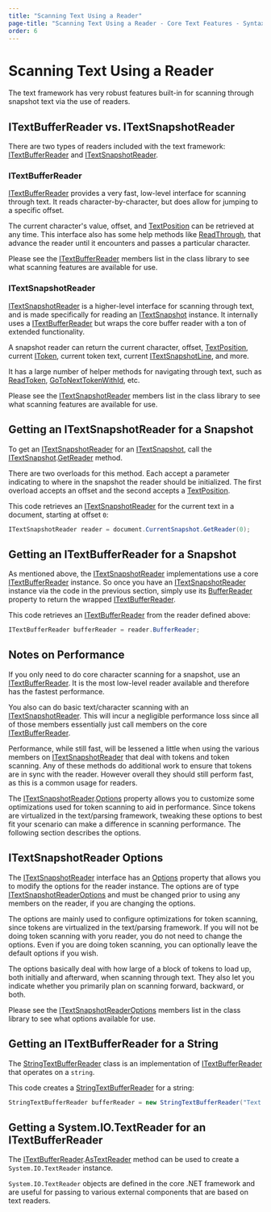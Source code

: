 ```yaml
---
title: "Scanning Text Using a Reader"
page-title: "Scanning Text Using a Reader - Core Text Features - SyntaxEditor Text/Parsing Framework"
order: 6
---
```

# Scanning Text Using a Reader

The text framework has very robust features built-in for scanning through snapshot text via the use of readers.

## ITextBufferReader vs. ITextSnapshotReader

There are two types of readers included with the text framework: [ITextBufferReader](xref:ActiproSoftware.Text.ITextBufferReader) and [ITextSnapshotReader](xref:ActiproSoftware.Text.ITextSnapshotReader).

### ITextBufferReader

[ITextBufferReader](xref:ActiproSoftware.Text.ITextBufferReader) provides a very fast, low-level interface for scanning through text.  It reads character-by-character, but does allow for jumping to a specific offset.

The current character's value, offset, and [TextPosition](xref:ActiproSoftware.Text.TextPosition) can be retrieved at any time.  This interface also has some help methods like [ReadThrough](xref:ActiproSoftware.Text.ITextBufferReader.ReadThrough*), that advance the reader until it encounters and passes a particular character.

Please see the [ITextBufferReader](xref:ActiproSoftware.Text.ITextBufferReader) members list in the class library to see what scanning features are available for use.

### ITextSnapshotReader

[ITextSnapshotReader](xref:ActiproSoftware.Text.ITextSnapshotReader) is a higher-level interface for scanning through text, and is made specifically for reading an [ITextSnapshot](xref:ActiproSoftware.Text.ITextSnapshot) instance.  It internally uses a [ITextBufferReader](xref:ActiproSoftware.Text.ITextBufferReader) but wraps the core buffer reader with a ton of extended functionality.

A snapshot reader can return the current character, offset, [TextPosition](xref:ActiproSoftware.Text.TextPosition), current [IToken](xref:ActiproSoftware.Text.Lexing.IToken), current token text, current [ITextSnapshotLine](xref:ActiproSoftware.Text.ITextSnapshotLine), and more.

It has a large number of helper methods for navigating through text, such as [ReadToken](xref:ActiproSoftware.Text.ITextSnapshotReader.ReadToken*), [GoToNextTokenWithId](xref:ActiproSoftware.Text.ITextSnapshotReader.GoToNextTokenWithId*), etc.

Please see the [ITextSnapshotReader](xref:ActiproSoftware.Text.ITextSnapshotReader) members list in the class library to see what scanning features are available for use.

## Getting an ITextSnapshotReader for a Snapshot

To get an [ITextSnapshotReader](xref:ActiproSoftware.Text.ITextSnapshotReader) for an [ITextSnapshot](xref:ActiproSoftware.Text.ITextSnapshot), call the [ITextSnapshot](xref:ActiproSoftware.Text.ITextSnapshot).[GetReader](xref:ActiproSoftware.Text.ITextSnapshot.GetReader*) method.

There are two overloads for this method.  Each accept a parameter indicating to where in the snapshot the reader should be initialized.  The first overload accepts an offset and the second accepts a [TextPosition](xref:ActiproSoftware.Text.TextPosition).

This code retrieves an [ITextSnapshotReader](xref:ActiproSoftware.Text.ITextSnapshotReader) for the current text in a document, starting at offset `0`:

```csharp
ITextSnapshotReader reader = document.CurrentSnapshot.GetReader(0);
```

## Getting an ITextBufferReader for a Snapshot

As mentioned above, the [ITextSnapshotReader](xref:ActiproSoftware.Text.ITextSnapshotReader) implementations use a core [ITextBufferReader](xref:ActiproSoftware.Text.ITextBufferReader) instance.  So once you have an [ITextSnapshotReader](xref:ActiproSoftware.Text.ITextSnapshotReader) instance via the code in the previous section, simply use its [BufferReader](xref:ActiproSoftware.Text.ITextSnapshotReader.BufferReader) property to return the wrapped [ITextBufferReader](xref:ActiproSoftware.Text.ITextBufferReader).

This code retrieves an [ITextBufferReader](xref:ActiproSoftware.Text.ITextBufferReader) from the reader defined above:

```csharp
ITextBufferReader bufferReader = reader.BufferReader;
```

## Notes on Performance

If you only need to do core character scanning for a snapshot, use an [ITextBufferReader](xref:ActiproSoftware.Text.ITextBufferReader).  It is the most low-level reader available and therefore has the fastest performance.

You also can do basic text/character scanning with an [ITextSnapshotReader](xref:ActiproSoftware.Text.ITextSnapshotReader).  This will incur a negligible performance loss since all of those members essentially just call members on the core [ITextBufferReader](xref:ActiproSoftware.Text.ITextBufferReader).

Performance, while still fast, will be lessened a little when using the various members on [ITextSnapshotReader](xref:ActiproSoftware.Text.ITextSnapshotReader) that deal with tokens and token scanning.  Any of these methods do additional work to ensure that tokens are in sync with the reader.  However overall they should still perform fast, as this is a common usage for readers.

The [ITextSnapshotReader](xref:ActiproSoftware.Text.ITextSnapshotReader).[Options](xref:ActiproSoftware.Text.ITextSnapshotReader.Options) property allows you to customize some optimizations used for token scanning to aid in performance.  Since tokens are virtualized in the text/parsing framework, tweaking these options to best fit your scenario can make a difference in scanning performance.  The following section describes the options.

## ITextSnapshotReader Options

The [ITextSnapshotReader](xref:ActiproSoftware.Text.ITextSnapshotReader) interface has an [Options](xref:ActiproSoftware.Text.ITextSnapshotReader.Options) property that allows you to modify the options for the reader instance.  The options are of type [ITextSnapshotReaderOptions](xref:ActiproSoftware.Text.ITextSnapshotReaderOptions) and must be changed prior to using any members on the reader, if you are changing the options.

The options are mainly used to configure optimizations for token scanning, since tokens are virtualized in the text/parsing framework.  If you will not be doing token scanning with yoru reader, you do not need to change the options.  Even if you are doing token scanning, you can optionally leave the default options if you wish.

The options basically deal with how large of a block of tokens to load up, both initially and afterward, when scanning through text.  They also let you indicate whether you primarily plan on scanning forward, backward, or both.

Please see the [ITextSnapshotReaderOptions](xref:ActiproSoftware.Text.ITextSnapshotReaderOptions) members list in the class library to see what options available for use.

## Getting an ITextBufferReader for a String

The [StringTextBufferReader](xref:ActiproSoftware.Text.Implementation.StringTextBufferReader) class is an implementation of [ITextBufferReader](xref:ActiproSoftware.Text.ITextBufferReader) that operates on a `string`.

This code creates a [StringTextBufferReader](xref:ActiproSoftware.Text.Implementation.StringTextBufferReader) for a string:

```csharp
StringTextBufferReader bufferReader = new StringTextBufferReader("Text to read");
```

## Getting a System.IO.TextReader for an ITextBufferReader

The [ITextBufferReader](xref:ActiproSoftware.Text.ITextBufferReader).[AsTextReader](xref:ActiproSoftware.Text.ITextBufferReader.AsTextReader*) method can be used to create a `System.IO.TextReader` instance.

`System.IO.TextReader` objects are defined in the core .NET framework and are useful for passing to various external components that are based on text readers.
